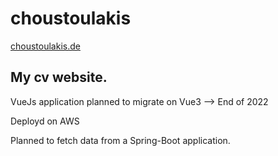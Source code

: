 # choustoulakis

[choustoulakis.de](https://choustoulakis.de)

## My cv website. 
VueJs application planned to migrate on Vue3 --> End of 2022

Deployd on AWS

Planned to fetch data from a Spring-Boot application.
